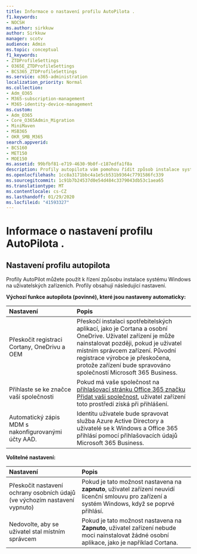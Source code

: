 ```yaml
---
title: Informace o nastavení profilu AutoPilota .
f1.keywords:
- NOCSH
ms.author: sirkkuw
author: Sirkkuw
manager: scotv
audience: Admin
ms.topic: conceptual
f1_keywords:
- ZTDProfileSettings
- O365E_ZTDProfileSettings
- BCS365_ZTDProfileSettings
ms.service: o365-administration
localization_priority: Normal
ms.collection:
- Adm_O365
- M365-subscription-management
- M365-identity-device-management
ms.custom:
- Adm_O365
- Core_O365Admin_Migration
- MiniMaven
- MSB365
- OKR_SMB_M365
search.appverid:
- BCS160
- MET150
- MOE150
ms.assetid: 99bfbf81-e719-4630-9b0f-c187edfa1f8a
description: Profily autopilota vám pomohou řídit způsob instalace systému Windows na uživatelských zařízeních. Profily obsahují výchozí a volitelná nastavení, jako je přeskočení instalace Cortany.
ms.openlocfilehash: 1cc8a3171bbc4a1e5cb531b9364c7791586fc339
ms.sourcegitcommit: 1c91b7b24537d0e54d484c3379043db53c1aea65
ms.translationtype: MT
ms.contentlocale: cs-CZ
ms.lasthandoff: 01/29/2020
ms.locfileid: "41593327"
---
```

# <a name="about-autopilot-profile-settings"></a>Informace o nastavení profilu AutoPilota .

## <a name="autopilot-profile-settings"></a>Nastavení profilu autopilota

Profily AutoPilot můžete použít k řízení způsobu instalace systému Windows na uživatelských zařízeních. Profily obsahují následující nastavení.
  
 **Výchozí funkce autopilota (povinné), které jsou nastaveny automaticky:**
  
|**Nastavení**|**Popis**|
|:-----|:-----|
|Přeskočit registraci Cortany, OneDrivu a OEM  <br/> |Přeskočí instalaci spotřebitelských aplikací, jako je Cortana a osobní OneDrive. Uživatel zařízení je může nainstalovat později, pokud je uživatel místním správcem zařízení. Původní registrace výrobce je přeskočena, protože zařízení bude spravováno společností Microsoft 365 Business.  <br/> |
|Přihlaste se ke značce vaší společnosti  <br/> |Pokud má vaše společnost na [přihlašovací stránku Office 365 značku Přidat vaši společnost](https://support.office.com/article/a1229cdb-ce19-4da5-90c7-2b9b146aef0a), uživatel zařízení toto prostředí získá při přihlášení.  <br/> |
|Automatický zápis MDM s nakonfigurovanými účty AAD.  <br/> |Identitu uživatele bude spravovat služba Azure Active Directory a uživatelé se k Windows a Office 365 přihlásí pomocí přihlašovacích údajů Microsoft 365 Business.  <br/> |
   
 **Volitelné nastavení:**
  
|**Nastavení**|**Popis**|
|:-----|:-----|
|Přeskočit nastavení ochrany osobních údajů (ve výchozím nastavení vypnuto)  <br/> |Pokud je tato možnost nastavena na **zapnuto**, uživatel zařízení neuvidí licenční smlouvu pro zařízení a systém Windows, když se poprvé přihlásí.  <br/> |
|Nedovolte, aby se uživatel stal místním správcem  <br/> |Pokud je tato možnost nastavena na **Zapnuto**, uživatel zařízení nebude moci nainstalovat žádné osobní aplikace, jako je například Cortana.<br/> |
   
